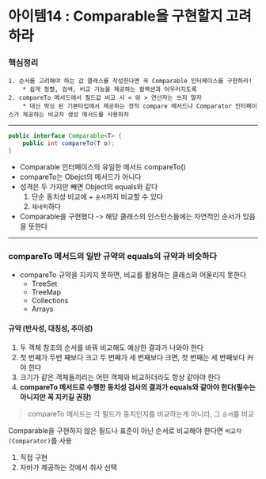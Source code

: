 # 아이템14 : Comparable을 구현할지 고려하라

### 핵심정리
``` text
1. 순서를 고려해야 하는 값 클래스를 작성한다면 꼭 Comparable 인터페이스를 구현하라!
    * 쉽게 정렬, 검색, 비교 기능을 제공하는 컬렉션과 어우러지도록
2. compareTo 메서드에서 필드값 비교 시 < 와 > 연산자는 쓰지 말자
    * 대신 박싱 된 기본타입에서 제공하는 정적 compare 메서드나 Comparator 인터페이스가 제공하는 비교자 생성 메서드를 사용하자
```

---

```java
public interface Comparable<T> {
    public int compareTo(T o);
}
```

* Comparable 인터페이스의 유일한 메서드 compareTo()
* compareTo는 Obejct의 메서드가 아니다
* 성격은 두 가지만 빼면 Object의 equals와 같다
    1. 단순 동치성 비교에 + `순서`까지 비교할 수 있다
    2. `제네릭`하다
* Comparable을 구현했다 -> 해당 클래스의 인스턴스들에는 자연적인 순서가 있음을 뜻한다

---

### compareTo 메서드의 일반 규약의 equals의 규약과 비슷하다
* compareTo 규약을 지키지 못하면, 비교를 활용하는 클래스와 어울리지 못한다
    * TreeSet
    * TreeMap
    * Collections
    * Arrays

#### 규약 (반사성, 대칭성, 추이성)
1. 두 객체 참조의 순서를 바꿔 비교해도 예상한 결과가 나와야 한다
2. 첫 번째가 두번 째보다 크고 두 번째가 세 번째보다 크면, 첫 번째는 세 번째보다 커야 한다
3. 크기가 같은 객체들끼리는 어떤 객체와 비교하더라도 항상 같아야 한다
4. **compareTo 메서드로 수행한 동치성 검사의 결과가 equals와 같아야 한다(필수는 아니지만 꼭 지키길 권장)**


> compareTo 메서드는 각 필드가 동치인지를 비교하는게 아니라, 그 `순서`를 비교

Comparable을 구현하지 않은 필드나 표준이 아닌 순서로 비교해야 한다면 `비교자(Comparator)`를 사용
1. 직접 구현
2. 자바가 제공하는 것에서 취사 선택